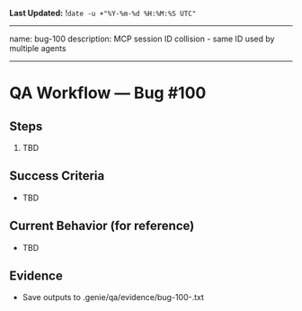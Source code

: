**Last Updated:** !`date -u +"%Y-%m-%d %H:%M:%S UTC"`

---
name: bug-100
description: MCP session ID collision - same ID used by multiple agents

---

# QA Workflow — Bug #100

## Steps
1. TBD

## Success Criteria
- TBD

## Current Behavior (for reference)
- TBD

## Evidence
- Save outputs to .genie/qa/evidence/bug-100-<timestamp>.txt
